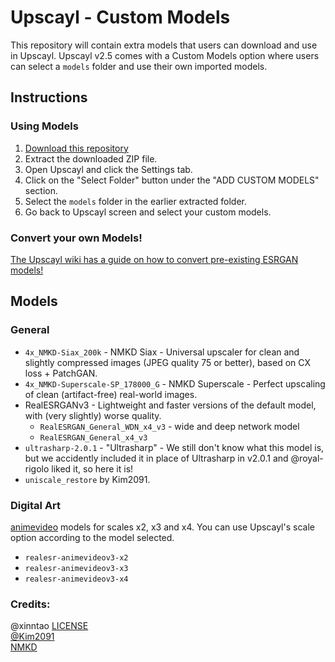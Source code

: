 # Upscayl - Custom Models

This repository will contain extra models that users can download and use in Upscayl. Upscayl v2.5 comes with a Custom Models option where users can select a `models` folder and use their own imported models.

## Instructions

### Using Models
1. [Download this repository](https://github.com/upscayl/custom-models/archive/refs/heads/main.zip)
2. Extract the downloaded ZIP file.
3. Open Upscayl and click the Settings tab.
4. Click on the "Select Folder" button under the "ADD CUSTOM MODELS" section.
5. Select the `models` folder in the earlier extracted folder.
6. Go back to Upscayl screen and select your custom models.

### Convert your own Models!

[The Upscayl wiki has a guide on how to convert pre-existing ESRGAN models!](https://github.com/upscayl/upscayl/wiki/%F0%9F%96%A5%EF%B8%8F-Model-Conversion-%E2%80%90-Create-more-AI-models!)

## Models

### General
* `4x_NMKD-Siax_200k` - NMKD Siax - Universal upscaler for clean and slightly compressed images (JPEG quality 75 or better), based on CX loss + PatchGAN.
* `4x_NMKD-Superscale-SP_178000_G` - NMKD Superscale - Perfect upscaling of clean (artifact-free) real-world images.
* RealESRGANv3 - Lightweight and faster versions of the default model, with (very slightly) worse quality.
  * `RealESRGAN_General_WDN_x4_v3` - wide and deep network model
  * `RealESRGAN_General_x4_v3`
* `ultrasharp-2.0.1` - "Ultrasharp" - We still don't know what this model is, but we accidently included it in place of Ultrasharp in v2.0.1 and @royal-rigolo liked it, so here it is!
* `uniscale_restore` by Kim2091.

### Digital Art
[animevideo](https://github.com/xinntao/Real-ESRGAN/blob/master/docs/anime_video_model.md) models for scales x2, x3 and x4. You can use Upscayl's scale option according to the model selected.
* `realesr-animevideov3-x2`
* `realesr-animevideov3-x3`
* `realesr-animevideov3-x4`

### Credits:

@xinntao [LICENSE](https://github.com/xinntao/Real-ESRGAN-ncnn-vulkan/blob/master/LICENSE)   
[@Kim2091](https://upscale.wiki/wiki/User:Kim2091)  
[NMKD](https://nmkd.de/?esrgan)
